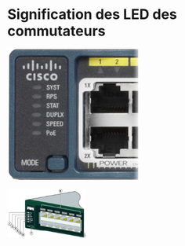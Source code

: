 # Signification des LED des commutateurs

![led commutateur image](../.images/switch_led_image.png "switch image")
<!--![led commutateur schema](../.images/switch_led_schema.png "switch schema")-->
<img src="../.images/switch_led_schema.png" alt="Switch schéma" title="Switch schéma" height="100"/>